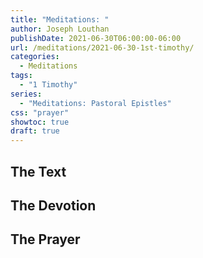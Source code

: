 ```yaml
---
title: "Meditations: "
author: Joseph Louthan
publishDate: 2021-06-30T06:00:00-06:00
url: /meditations/2021-06-30-1st-timothy/
categories:
  - Meditations
tags:
  - "1 Timothy"
series:
  - "Meditations: Pastoral Epistles"
css: "prayer"
showtoc: true
draft: true
---
```


## The Text


## The Devotion


## The Prayer

<div style="font-variant: small-caps;">

</div>

```text

```
